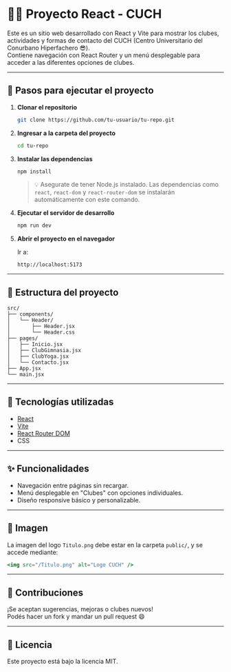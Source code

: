 # 🏋️‍♀️ Proyecto React - CUCH

Este es un sitio web desarrollado con React y Vite para mostrar los clubes, actividades y formas de contacto del CUCH (Centro Universitario del Conurbano Hiperfachero 😎).  
Contiene navegación con React Router y un menú desplegable para acceder a las diferentes opciones de clubes.

---

## 🚀 Pasos para ejecutar el proyecto

1. **Clonar el repositorio**

   ```bash
   git clone https://github.com/tu-usuario/tu-repo.git
   ```

2. **Ingresar a la carpeta del proyecto**

   ```bash
   cd tu-repo
   ```

3. **Instalar las dependencias**

   ```bash
   npm install
   ```

   > 💡 Asegurate de tener Node.js instalado. Las dependencias como `react`, `react-dom` y `react-router-dom` se instalarán automáticamente con este comando.

4. **Ejecutar el servidor de desarrollo**

   ```bash
   npm run dev
   ```

5. **Abrir el proyecto en el navegador**

   Ir a:

   ```
   http://localhost:5173
   ```

---

## 🧱 Estructura del proyecto

```
src/
├── components/
│   └── Header/
│       ├── Header.jsx
│       └── Header.css
├── pages/
│   ├── Inicio.jsx
│   ├── ClubGimnasia.jsx
│   ├── ClubYoga.jsx
│   └── Contacto.jsx
├── App.jsx
└── main.jsx
```

---

## 🧰 Tecnologías utilizadas

- [React](https://react.dev/)
- [Vite](https://vitejs.dev/)
- [React Router DOM](https://reactrouter.com/)
- CSS

---

## ✨ Funcionalidades

- Navegación entre páginas sin recargar.
- Menú desplegable en "Clubes" con opciones individuales.
- Diseño responsive básico y personalizable.

---

## 📂 Imagen

La imagen del logo `Titulo.png` debe estar en la carpeta `public/`, y se accede mediante:

```jsx
<img src="/Titulo.png" alt="Logo CUCH" />
```

---

## 🙌 Contribuciones

¡Se aceptan sugerencias, mejoras o clubes nuevos!  
Podés hacer un fork y mandar un pull request 😄

---

## 📄 Licencia

Este proyecto está bajo la licencia MIT.
